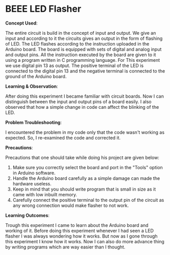 # BEEE LED Flasher
**Concept Used**:

The entire circuit is build in the concept of input and output. We give an input and according to it the circuits gives an output in the form of flashing of LED. The LED flashes according to the instruction uploaded in the Arduino board. The board is equipped with sets of digital and analog input and output pins. All the instruction executed by the board are given to it using a program written in C programming language. For This experiment we use digital pin 13 as output. The positive terminal of the LED is connected to the digital pin 13 and the negative terminal is connected to the ground of the Arduino board.

**Learning & Observation**:

After doing this experiment I became familiar with circuit boards. Now I can distinguish between the input and output pins of a board easily. I also observed that how a simple change in code can affect the blinking of the LED.

**Problem Troubleshooting**:

I encountered the problem in my code only that the code wasn't working as expected. So, I re-examined the code and corrected it.

**Precautions**:

Precautions that one should take while doing his project are given below:

1. Make sure you correctly select the board and port in the "Tools" option in Arduino software.
2. Handle the Arduino board carefully as a simple damage can made the hardware useless.
3. Keep in mind that you should write program that is small in size as it came with low inbuilt memory.
4. Carefully connect the positive terminal to the output pin of the circuit as any wrong connection would make flasher to not work.

**Learning Outcomes**:

Trough this experiment I came to learn about the Arduino board and working of it. Before doing this experiment whenever I had seen a LED flasher I was always wondering how it works. But now as I gone through this experiment I know how it works. Now I can also do more advance thing by writing programs which are way easier than I thought.
